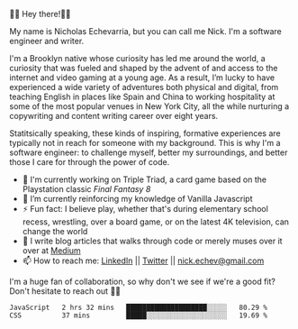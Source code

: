 👋🏾 Hey there!👋🏾

My name is Nicholas Echevarria, but you can call me Nick. I'm a software engineer and writer. 

I'm a Brooklyn native whose curiosity has led me around the world, a curiosity that was fueled and shaped by the advent of and access to the internet and video gaming at a young age. As a result, I’m lucky to have experienced a wide variety of adventures both physical and digital, from teaching English in places like Spain and China to working hospitality at some of the most popular venues in New York City, all the while nurturing a copywriting and content writing career over eight years. 

Statitsically speaking, these kinds of inspiring, formative experiences are typically not in reach for someone with my background. This is why I'm a software engineer: to challenge myself, better my surroundings, and better those I care for through the power of code. 

- 🔨 I'm currently working on Triple Triad, a card game based on the Playstation classic _Final Fantasy 8_
- 🌱 I’m currently reinforcing my knowledge of Vanilla Javascript
- ⚡️ Fun fact: I believe play, whether that's during elementary school recess, wrestling, over a board game, or on the latest 4K television, can change the world
- 📖 I write blog articles that walks through code or merely muses over it over at [Medium](https://medium.com/@nickechevarria)
- 📫 How to reach me: [LinkedIn](https://www.linkedin.com/in/nicholasechevarria/) || [Twitter](https://twitter.com/_nickechevarria) || nick.echev@gmail.com

I'm a huge fan of collaboration, so why don't we see if we're a good fit? Don't hesitate to reach out ✌🏾  
<!--START_SECTION:waka-->
```text
JavaScript   2 hrs 32 mins   ████████████████████░░░░░   80.29 % 
CSS          37 mins         █████░░░░░░░░░░░░░░░░░░░░   19.69 % 
```
<!--END_SECTION:waka-->


